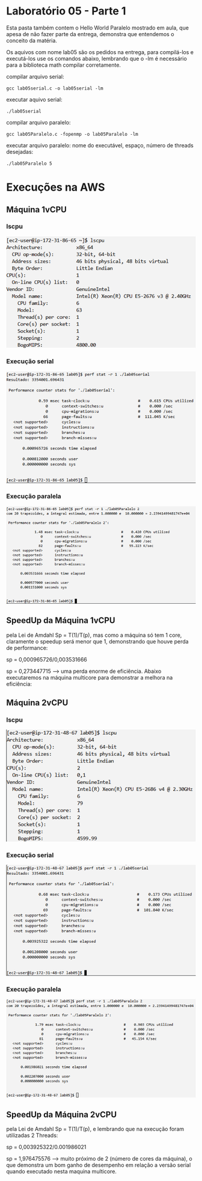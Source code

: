 # Laboratório 05 - Parte 1

Esta pasta também contem o Hello World Paralelo mostrado em aula, que apesa de não fazer parte da entrega, demonstra que entendemos o conceito da matéria.

Os aquivos com nome lab05 são os pedidos na entrega, para compilá-los e executá-los use os comandos abaixo, lembrando que o -lm é necessário para a biblioteca math compilar corretamente.


compilar arquivo serial: 

```
gcc lab05serial.c -o lab05serial -lm
```

executar aquivo serial:

```
./lab05serial
```

compilar arquivo paralelo:

```
gcc lab05Paralelo.c -fopenmp -o lab05Paralelo -lm
```

executar arquivo paralelo: nome do executável, espaço, número de threads desejadas:

```
./lab05Paralelo 5
```

# Execuções na AWS
## Máquina 1vCPU
### lscpu
![](imagens/1vcpulscpu.png)

### Execução serial
![](imagens/1vcpuserial.png)

### Execução paralela
![](imagens/1vcpuparalelo.png)

## SpeedUp da Máquina 1vCPU
pela Lei  de Amdahl Sp = T(1)/T(p), mas como a máquina só tem 1 core, claramente o speedup será menor que 1, demonstrando que houve perda de performance:

sp = 0,000965726/0,003531666

sp = 0,273447715 --> uma perda enorme de eficiência. Abaixo executaremos na máquina multicore para demonstrar a melhora na eficiência:

## Máquina 2vCPU
### lscpu
![](imagens/2vcpulscpu.png)

### Execução serial
![](imagens/2vcpuserial.png)

### Execução paralela
![](imagens/2vcpuparalelo.png)

## SpeedUp da Máquina 2vCPU
pela Lei  de Amdahl Sp = T(1)/T(p), e lembrando que na execução foram utilizadas 2 Threads:

sp = 0,003925322/0.001986021

sp = 1,976475576 --> muito próximo de 2 (número de cores da máquina),  o que demonstra um bom ganho de desempenho em relação a versão serial quando executado nesta maquina multicore.
